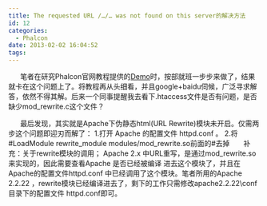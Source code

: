 ```yaml
---
title: The requested URL /…/… was not found on this server的解决方法
id: 12
categories:
  - Phalcon
date: 2013-02-02 16:04:52
tags:
---
```


&nbsp; &nbsp; &nbsp; 笔者在研究Phalcon官网教程提供的[Demo](http://docs.phalconphp.com/en/latest/reference/tutorial.html)时，按部就班一步步来做了，结果就卡在这个问题上了。将教程再从头细看，并且google+baidu伺候，广泛寻求解答，依然不得其解。后来一个同事提醒我去看下.htaccess文件是否有问题，是否缺少mod_rewrite.c这个文件？

&nbsp; &nbsp; &nbsp; 最后发现，其实就是Apache下伪静态html(URL Rewrite)模块未开启。仅需两步这个问题即迎刃而解了：
1.打开 Apache 的配置文件 httpd.conf 。
2.将#LoadModule rewrite_module modules/mod_rewrite.so前面的#去掉
&nbsp; &nbsp; &nbsp; 补充：关于rewrite模块的调用；
Apache 2.x 中URL重写，是通过mod_rewrite.so 来实现的，因此需要查看Apache 是否已经被编译
进去这个模块了，并且在Apache的配置文件httpd.conf 中已经调用了这个模块。笔者所用的Apache 
2.2.22 ，rewrite模块已经编译进去了，剩下的工作只需修改apache2.2.22\conf目录下的配置文件 
httpd.conf即可。